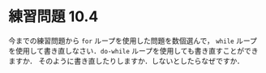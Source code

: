 # 練習問題 10.4
今までの練習問題から `for` ループを使用した問題を数個選んで，
`while` ループを使用して書き直しなさい．`do-while` ループを使用しても書き直すことができますか．
そのように書き直したりしますか．しないとしたらなぜですか．
